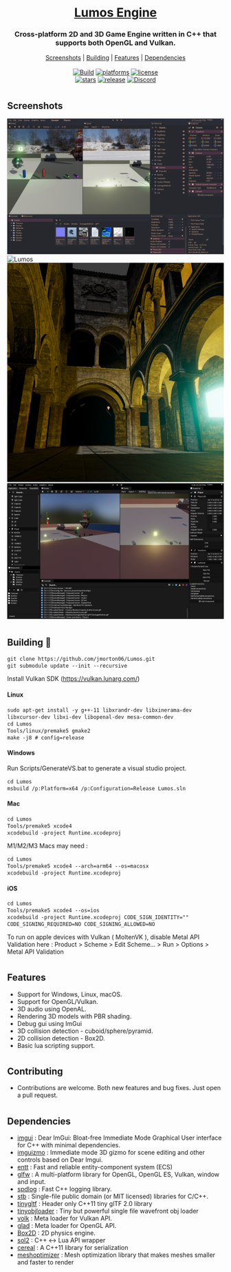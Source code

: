 <h1 align="center" style="border-bottom: none;">
  <a href="https://github.com/jmorton06/Lumos/">Lumos Engine</a>
</h1>
<h3 align="center">Cross-platform 2D and 3D Game Engine written in C++ that supports both OpenGL and Vulkan.</h3>
<p align="center">
  <a href="#screenshots">Screenshots</a> |
  <a href="#building-🔨">Building</a> |
  <a href="#features">Features</a> |
  <a href="#dependencies">Dependencies</a>
<br/>
<br/>
<a href="https://actions-badge.atrox.dev/jmorton06/Lumos/goto?ref=main"><img alt="Build" src="https://img.shields.io/endpoint.svg?url=https%3A%2F%2Factions-badge.atrox.dev%2Fjmorton06%2FLumos%2Fbadge%3Fref%3Dmain&style=flat-square&event=push"/></a>
<a href="https://github.com/jmorton06/Lumos/releases/latest"><img alt="platforms" src="https://img.shields.io/badge/Platforms-Windows%20%7C%20Linux%20%7C%20macOS%20%7C%20iOS-blue?style=flat-square"/></a>
<a href="https://github.com/jmorton06/Lumos/blob/main/LICENSE"><img alt="license" src="https://img.shields.io/github/license/jmorton06/Lumos?style=flat-square"/></a>
<br/>
<a href=""><img alt="stars" src="https://img.shields.io/github/stars/jmorton06/Lumos?style=flat-square"/></a>
<a href="https://github.com/jmorton06/Lumos/releases/latest"><img alt="release" src="https://img.shields.io/github/v/release/jmorton06/Lumos?style=flat-square"/></a>
<a href="https://discord.gg/n9PDrNjJwt"><img alt="Discord" src="https://img.shields.io/badge/chat-on_discord-7389D8.svg?logo=discord&logoColor=ffffff&labelColor=6A7EC2&style=flat-square"/></a>
<br/>
</p>

#

## Screenshots
![Lumos](/Resources/Screenshot0424.png?raw=true)
![Lumos](/Resources/Screenshot1022.png?raw=true)
![Lumos](/Resources/Screenshot0923.png?raw=true)
![Lumos](/Resources/Screenshot0622.png?raw=true)
#

## Building 🔨

```
git clone https://github.com/jmorton06/Lumos.git
git submodule update --init --recursive
```

Install Vulkan SDK (https://vulkan.lunarg.com/)

#### Linux
```
sudo apt-get install -y g++-11 libxrandr-dev libxinerama-dev libxcursor-dev libxi-dev libopenal-dev mesa-common-dev
cd Lumos
Tools/linux/premake5 gmake2
make -j8 # config=release
```
#### Windows
Run Scripts/GenerateVS.bat to generate a visual studio project.
```
cd Lumos
msbuild /p:Platform=x64 /p:Configuration=Release Lumos.sln
```
#### Mac
```
cd Lumos
Tools/premake5 xcode4
xcodebuild -project Runtime.xcodeproj
```

M1/M2/M3 Macs may need :
```
cd Lumos
Tools/premake5 xcode4 --arch=arm64 --os=macosx
xcodebuild -project Runtime.xcodeproj
```

#### iOS
```
cd Lumos
Tools/premake5 xcode4 --os=ios
xcodebuild -project Runtime.xcodeproj CODE_SIGN_IDENTITY="" CODE_SIGNING_REQUIRED=NO CODE_SIGNING_ALLOWED=NO
```

To run on apple devices with Vulkan ( MoltenVK ), disable Metal API Validation here : Product > Scheme > Edit Scheme… > Run > Options > Metal API Validation
#

## Features

* Support for Windows, Linux, macOS.
* Support for OpenGL/Vulkan.
* 3D audio using OpenAL.
* Rendering 3D models with PBR shading.
* Debug gui using ImGui
* 3D collision detection - cuboid/sphere/pyramid.
* 2D collision detection - Box2D.
* Basic lua scripting support.
#
## Contributing

* Contributions are welcome. Both new features and bug fixes. Just open a pull request.
#
## Dependencies
 * [imgui](https://github.com/ocornut/imgui) : Dear ImGui: Bloat-free Immediate Mode Graphical User interface for C++ with minimal dependencies.
 * [imguizmo](https://github.com/CedricGuillemet/ImGuizmo) : Immediate mode 3D gizmo for scene editing and other controls based on Dear Imgui.
 * [entt](https://github.com/skypjack/entt) : Fast and reliable entity-component system (ECS)
 * [glfw](https://github.com/glfw/glfw) : A multi-platform library for OpenGL, OpenGL ES, Vulkan, window and input.
 * [spdlog](https://github.com/gabime/spdlog) : Fast C++ logging library.
 * [stb](https://github.com/nothings/stb) : Single-file public domain (or MIT licensed) libraries for C/C++.
 * [tinygltf](https://github.com/syoyo/tinygltf) : Header only C++11 tiny glTF 2.0 library
 * [tinyobjloader](https://github.com/syoyo/tinyobjloader) : Tiny but powerful single file wavefront obj loader
 * [volk](https://github.com/zeux/volk) : Meta loader for Vulkan API.
 * [glad](https://github.com/Dav1dde/glad) : Meta loader for OpenGL API.
 * [Box2D](https://github.com/erincatto/Box2D) : 2D physics engine.
 * [sol2](https://github.com/ThePhD/sol2) : C++ <-> Lua API wrapper
 * [cereal](https://github.com/USCiLab/cereal) : A C++11 library for serialization
 * [meshoptimizer](https://github.com/zeux/meshoptimizer) : Mesh optimization library that makes meshes smaller and faster to render
